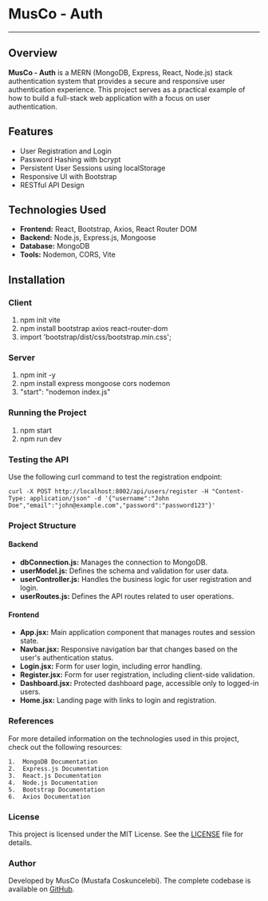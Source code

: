 # MusCo - Auth

---

## Overview

**MusCo - Auth** is a MERN (MongoDB, Express, React, Node.js) stack authentication system that provides a secure and responsive user authentication experience. This project serves as a practical example of how to build a full-stack web application with a focus on user authentication.

## Features

- User Registration and Login
- Password Hashing with bcrypt
- Persistent User Sessions using localStorage
- Responsive UI with Bootstrap
- RESTful API Design

## Technologies Used

- **Frontend:** React, Bootstrap, Axios, React Router DOM
- **Backend:** Node.js, Express.js, Mongoose
- **Database:** MongoDB
- **Tools:** Nodemon, CORS, Vite

## Installation

### Client

1. npm init vite
2. npm install bootstrap axios react-router-dom
3. import 'bootstrap/dist/css/bootstrap.min.css';

### Server

1. npm init -y
2. npm install express mongoose cors nodemon
3. "start": "nodemon index.js"

### Running the Project

1. npm start
2. npm run dev

### Testing the API

Use the following curl command to test the registration endpoint:

`curl -X POST http://localhost:8002/api/users/register -H "Content-Type: application/json" -d '{"username":"John Doe","email":"john@example.com","password":"password123"}'
`

### Project Structure

#### Backend

- **dbConnection.js:** Manages the connection to MongoDB.
- **userModel.js:** Defines the schema and validation for user data.
- **userController.js:** Handles the business logic for user registration and login.
- **userRoutes.js:** Defines the API routes related to user operations.

#### Frontend

- **App.jsx:** Main application component that manages routes and session state.
- **Navbar.jsx:** Responsive navigation bar that changes based on the user's authentication status.
- **Login.jsx:** Form for user login, including error handling.
- **Register.jsx:** Form for user registration, including client-side validation.
- **Dashboard.jsx:** Protected dashboard page, accessible only to logged-in users.
- **Home.jsx:** Landing page with links to login and registration.

### References

For more detailed information on the technologies used in this project, check out the following resources:

    1.  MongoDB Documentation
    2.  Express.js Documentation
    3.  React.js Documentation
    4.  Node.js Documentation
    5.  Bootstrap Documentation
    6.  Axios Documentation

### License

This project is licensed under the MIT License. See the [LICENSE](LICENSE) file for details.

### Author

Developed by MusCo (Mustafa Coskuncelebi).
The complete codebase is available on [GitHub](https://github.com/mcc1461/auth).

